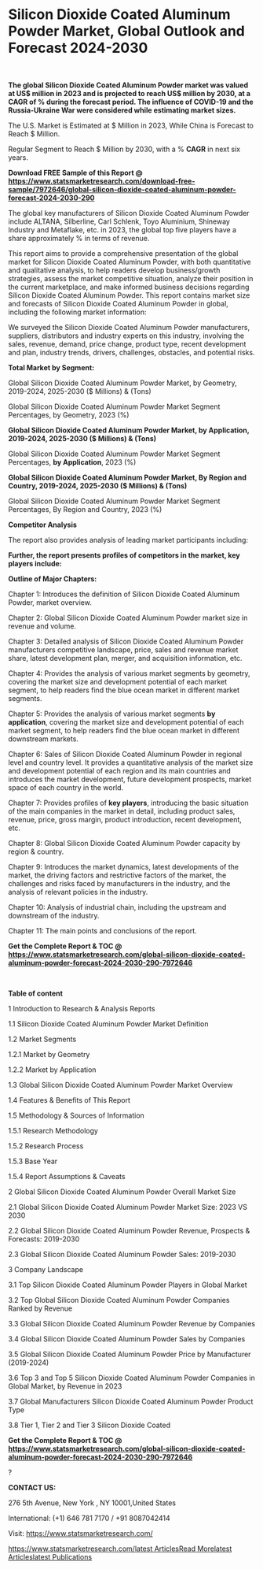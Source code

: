 <h1>Silicon Dioxide Coated Aluminum Powder Market, Global Outlook and Forecast 2024-2030</h1><br/><p><strong>The global Silicon Dioxide Coated Aluminum Powder market was valued at US$ million in 2023 and is projected to reach US$ million by 2030, at a <strong>CAGR</strong> of % during the forecast period. The influence of COVID-19 and the Russia-Ukraine War were considered while estimating market sizes.</strong></p>
 
 
 
 <p>The U.S. Market is Estimated at $ Million in 2023, While China is Forecast to Reach $ Million.</p>
 
 
 
 <p>Regular Segment to Reach $ Million by 2030, with a % <strong>CAGR</strong> in next six years.</p>
 
 
 
 <p><strong>Download FREE Sample of this Report @ <a href="https://www.statsmarketresearch.com/download-free-sample/7972646/global-silicon-dioxide-coated-aluminum-powder-forecast-2024-2030-290">https://www.statsmarketresearch.com/download-free-sample/7972646/global-silicon-dioxide-coated-aluminum-powder-forecast-2024-2030-290</a></strong></p>
 
 
 
 <p>The global key manufacturers of Silicon Dioxide Coated Aluminum Powder include ALTANA, Silberline, Carl Schlenk, Toyo Aluminium, Shineway Industry and Metaflake, etc. in 2023, the global top five players have a share approximately % in terms of revenue.</p>
 
 
 
 <p>This report aims to provide a comprehensive presentation of the global market for Silicon Dioxide Coated Aluminum Powder, with both quantitative and qualitative analysis, to help readers develop business/growth strategies, assess the market competitive situation, analyze their position in the current marketplace, and make informed business decisions regarding Silicon Dioxide Coated Aluminum Powder. This report contains market size and forecasts of Silicon Dioxide Coated Aluminum Powder in global, including the following market information:</p>
 
 
 
 <p>We surveyed the Silicon Dioxide Coated Aluminum Powder manufacturers, suppliers, distributors and industry experts on this industry, involving the sales, revenue, demand, price change, product type, recent development and plan, industry trends, drivers, challenges, obstacles, and potential risks.</p>
 
 
 
 <p><strong>Total Market by Segment:</strong></p>
 
 
 
 <p>Global Silicon Dioxide Coated Aluminum Powder Market, by Geometry, 2019-2024, 2025-2030 ($ Millions) & (Tons)</p>
 
 
 
 <p>Global Silicon Dioxide Coated Aluminum Powder Market Segment Percentages, by Geometry, 2023 (%)</p>
 
 
 
 <p><strong>Global Silicon Dioxide Coated Aluminum Powder Market, <strong>by Application</strong>, 2019-2024, 2025-2030 ($ Millions) & (Tons)</strong></p>
 
 
 
 <p>Global Silicon Dioxide Coated Aluminum Powder Market Segment Percentages, <strong>by Application</strong>, 2023 (%)</p>
 
 
 
 <p><strong>Global Silicon Dioxide Coated Aluminum Powder Market, By Region and Country, 2019-2024, 2025-2030 ($ Millions) & (Tons)</strong></p>
 
 
 
 <p>Global Silicon Dioxide Coated Aluminum Powder Market Segment Percentages, By Region and Country, 2023 (%)</p>
 
 
 
 <p><strong>Competitor Analysis</strong></p>
 
 
 
 <p>The report also provides analysis of leading market participants including:</p>
 
 
 
 <p><strong>Further, the report presents profiles of competitors in the market, <strong>key players</strong> include:</strong></p>
 
 
 
 <p><strong>Outline of Major Chapters:</strong></p>
 
 
 
 <p>Chapter 1: Introduces the definition of Silicon Dioxide Coated Aluminum Powder, market overview.</p>
 
 
 
 <p>Chapter 2: Global Silicon Dioxide Coated Aluminum Powder market size in revenue and volume.</p>
 
 
 
 <p>Chapter 3: Detailed analysis of Silicon Dioxide Coated Aluminum Powder manufacturers competitive landscape, price, sales and revenue market share, latest development plan, merger, and acquisition information, etc.</p>
 
 
 
 <p>Chapter 4: Provides the analysis of various market segments by geometry, covering the market size and development potential of each market segment, to help readers find the blue ocean market in different market segments.</p>
 
 
 
 <p>Chapter 5: Provides the analysis of various market segments <strong>by application</strong>, covering the market size and development potential of each market segment, to help readers find the blue ocean market in different downstream markets.</p>
 
 
 
 <p>Chapter 6: Sales of Silicon Dioxide Coated Aluminum Powder in regional level and country level. It provides a quantitative analysis of the market size and development potential of each region and its main countries and introduces the market development, future development prospects, market space of each country in the world.</p>
 
 
 
 <p>Chapter 7: Provides profiles of <strong>key players</strong>, introducing the basic situation of the main companies in the market in detail, including product sales, revenue, price, gross margin, product introduction, recent development, etc.</p>
 
 
 
 <p>Chapter 8: Global Silicon Dioxide Coated Aluminum Powder capacity by region & country.</p>
 
 
 
 <p>Chapter 9: Introduces the market dynamics, latest developments of the market, the driving factors and restrictive factors of the market, the challenges and risks faced by manufacturers in the industry, and the analysis of relevant policies in the industry.</p>
 
 
 
 <p>Chapter 10: Analysis of industrial chain, including the upstream and downstream of the industry.</p>
 
 
 
 <p>Chapter 11: The main points and conclusions of the report.</p>
 
 
 
 <div><b>Get the Complete Report & TOC @ <a href="https://www.statsmarketresearch.com/global-silicon-dioxide-coated-aluminum-powder-forecast-2024-2030-290-7972646">https://www.statsmarketresearch.com/global-silicon-dioxide-coated-aluminum-powder-forecast-2024-2030-290-7972646</a></b></div>
 
 
 
 <p><br />
 
 <b>Table of content</b></p>
 
 
 
 <p>1 Introduction to Research & Analysis Reports<br />
 
 1.1 Silicon Dioxide Coated Aluminum Powder Market Definition<br />
 
 1.2 Market Segments<br />
 
 1.2.1 Market by Geometry<br />
 
 1.2.2 Market by Application<br />
 
 1.3 Global Silicon Dioxide Coated Aluminum Powder Market Overview<br />
 
 1.4 Features & Benefits of This Report<br />
 
 1.5 Methodology & Sources of Information<br />
 
 1.5.1 Research Methodology<br />
 
 1.5.2 Research Process<br />
 
 1.5.3 Base Year<br />
 
 1.5.4 Report Assumptions & Caveats<br />
 
 2 Global Silicon Dioxide Coated Aluminum Powder Overall Market Size<br />
 
 2.1 Global Silicon Dioxide Coated Aluminum Powder Market Size: 2023 VS 2030<br />
 
 2.2 Global Silicon Dioxide Coated Aluminum Powder Revenue, Prospects & Forecasts: 2019-2030<br />
 
 2.3 Global Silicon Dioxide Coated Aluminum Powder Sales: 2019-2030<br />
 
 3 Company Landscape<br />
 
 3.1 Top Silicon Dioxide Coated Aluminum Powder Players in Global Market<br />
 
 3.2 Top Global Silicon Dioxide Coated Aluminum Powder Companies Ranked by Revenue<br />
 
 3.3 Global Silicon Dioxide Coated Aluminum Powder Revenue by Companies<br />
 
 3.4 Global Silicon Dioxide Coated Aluminum Powder Sales by Companies<br />
 
 3.5 Global Silicon Dioxide Coated Aluminum Powder Price by Manufacturer (2019-2024)<br />
 
 3.6 Top 3 and Top 5 Silicon Dioxide Coated Aluminum Powder Companies in Global Market, by Revenue in 2023<br />
 
 3.7 Global Manufacturers Silicon Dioxide Coated Aluminum Powder Product Type<br />
 
 3.8 Tier 1, Tier 2 and Tier 3 Silicon Dioxide Coated</p>
 
 
 
 <div><b>Get the Complete Report & TOC @ <a href="https://www.statsmarketresearch.com/global-silicon-dioxide-coated-aluminum-powder-forecast-2024-2030-290-7972646">https://www.statsmarketresearch.com/global-silicon-dioxide-coated-aluminum-powder-forecast-2024-2030-290-7972646</a></b></div>
 
 
 
 <p>? </p>
 
 
 
 <p><b>CONTACT US:</b><br />
 
 276 5th Avenue, New York , NY 10001,United States<br />
 
 International: (+1) 646 781 7170 / +91 8087042414<br />
 
 Visit: <a href="https://www.statsmarketresearch.com/">https://www.statsmarketresearch.com/</a><br />
 
 <a href="https://gyeongbokgung.com">https://www.statsmarketresearch.com/</a><a href="https://hallyeomaritime.com">latest Articles</a><a href="https://jingwansa.com">Read More</a><a href="https://nguoiviet.jp/">latest Articles</a><a href="https://www.intelmarketresearch.com/">latest Publications</a></p>